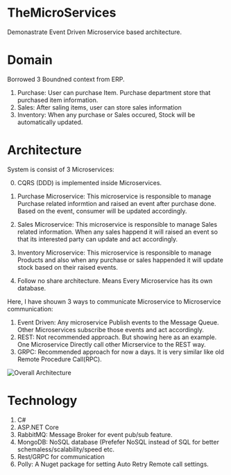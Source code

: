 # TheMicroServices

Demonastrate Event Driven Microservice based architecture.


# Domain

Borrowed 3 Boundned context from ERP.

1) Purchase: User can purchase Item. Purchase department store that purchased item information.
2) Sales: After saling items, user can store sales information
3) Inventory: When any purchase or Sales occured, Stock will be automatically updated.


# Architecture

System is consist of 3 Microservices:

0. CQRS (DDD) is implemented inside Microservices.

1. Purchase Microservice: This microservice is responsible to manage Purchase related informtion and raised an event after purchase done. Based on the event,
consumer will be updated accordingly.

2. Sales Microservice: This microservice is responsible to manage Sales related information. When any sales happend it will raised an event so that its interested
party can update and act accordingly.

3. Inventory Microservice: This microservice is responsible to manage Products and also when any purchase or sales happended it will update stock based on their raised events.

4. Follow no share architecture. Means Every Microservice has its own database.


Here, I have shouwn 3 ways to communicate Microservice to Microservice communication:

1. Event Driven: Any microservice Publish events to the Message Queue. Other Microservices subscribe those events and act accordingly.
2. REST: Not recommended approach. But showing here as an example. One Microservice Directly call other Micrservice to the REST way.
3. GRPC: Recommended approach for now a days. It is very similar like old Remote Procedure Call(RPC).  

![Overall Architecture](https://github.com/habibsql/TheMicroservices/blob/main/Docs/OverallArchitecture.JPG?raw=true)

# Technology

1. C#
2. ASP.NET Core
3. RabbitMQ: Message Broker for event pub/sub feature.
4. MongoDB: NoSQL database (Prefefer NoSQL instead of SQL for better schemaless/scalability/speed etc.
5. Rest/GRPC for communication
6. Polly: A Nuget package for setting Auto Retry Remote call settings.

